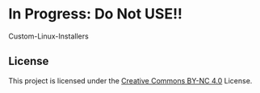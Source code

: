 # In Progress: Do Not USE!!
Custom-Linux-Installers

## License  
This project is licensed under the [Creative Commons BY-NC 4.0](https://creativecommons.org/licenses/by-nc/4.0/) License.
